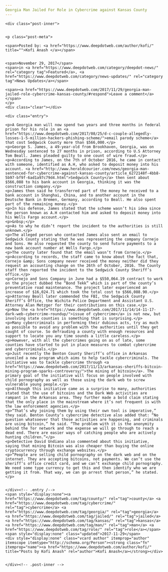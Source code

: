 ```yaml
---
Georgia Man Jailed For Role in Cybercrime against Kansas County
---
```

<article class="post-listing post-23725 post type-post status-publish format-standard has-post-thumbnail hentry category-deepdot-news category-news-updates tag-county tag-cybercrime tag-georgia tag-jailed tag-kansas tag-man tag-role">
    
    <div class="post-inner">
    
    
    <p class="post-meta">
    
    <span>Posted by: <a href="https://www.deepdotweb.com/author/kofi/" title="">Kofi Anash </a></span>
    
    
    <span>November 29, 2017</span>
    <span>in <a href="https://www.deepdotweb.com/category/deepdot-news/" rel="category tag">Featured</a>, <a href="https://www.deepdotweb.com/category/news-updates/" rel="category tag">News Updates</a></span>
    
    <span><a href="https://www.deepdotweb.com/2017/11/29/georgia-man-jailed-role-cybercrime-kansas-county/#respond">Leave a comment</a></span>
    </p>
    <div class="clear"></div>
    
    <div class="entry">
    
    <p>A Georgia man will now spend two years and three months in federal prison for his role in an <a href="https://www.deepdotweb.com/2017/08/25/d-c-couple-allegedly-losses-1-5-million-hackers-phishing-scheme/">email parody scheme</a> that cost Sedgwick County more than $566,000.</p>
    <p>George S. James, a 49-year-old from Brookhaven, Georgia, was on Wednesday sentenced to 27 months in prison, according to U.S Attorney Tom Beall. James pleaded guilty to one count of wire fraud.</p>
    <p>According to James, on the 7th of October 2016, he came in contact with someone, identified as A.H, who asked to deposit money into his account. <a href="http://www.heraldcourier.com/news/georgia-man-sentenced-for-cybercrime-against-kansas-county/article_6272148f-4bb8-5b97-bf9f-6ad1a97c79d4.html">Sedgwick County</a> then sent about $566,088 to his bank account in Georgia, thinking it was the construction company.</p>
    <p>James then said he transferred part of the money he received to a bank account in Shanghai, China, and to another account in the Deutsche Bank in Bremen, Germany, according to Beall. He also spent part of the remaining money.</p>
    <p>In his defense, James stated that the scheme wasn’t his idea since the person known as A.H contacted him and asked to deposit money into his Wells Fargo account.</p>
    <p>&nbsp;</p>
    <p>As to why he didn’t report the incident to the authorities is still unknown.</p>
    <p>The alleged person who contacted James also sent an email to Sedgwick County stating that he was representing the company Cornejo and Sons. He also requested the county to send future payments to a new bank account number at Wells Fargo.</p>
    <p>The county later found that the email wasn’t from Cornejo.</p>
    <p>According to records, the staff came to know about the fact that, Cornejo &amp; Sons company never received the money neither did they request an accounting change on the 26th of October, 2016. The County staff then reported the incident to the Sedgwick County Sheriff’s office.</p>
    <p>Cornejo and Sons Company in June had a $550,064.19 contract to work on the project dubbed the “Bond Tekk” which is part of the county’s preventative road maintenance. The project later experienced an increase of $16,024.71 which took the total cost to $566,088.90.</p>
    <p>Attorney Beall later commended the FBI, the Sedgwick County Sheriff’s Office, the Wichita Police Department and Assistant U.S. Attorney Alan Metzger for their contributions on this case.</p>
    <p>Now the <a href="https://www.deepdotweb.com/2017/11/14/14-11-17-dark-web-cybercrime-roundup/">issue of cybercrime</a> is not new, but involving state counties is something that is surprising.</p>
    <p>Many cybercriminals in performing their dubious acts, try as much as possible to avoid any problem with the authorities until they get caught of course. So defrauding a county with enough resources and support to locate you any time sounds a little careless.</p>
    <p>However, with all the cybercrimes going on as of late, some counties have started to put in place measures to combat cybercrime and cybercriminals.</p>
    <p>Just recently the Benton County Sheriff’s office in Arkansas unveiled a new program which aims to help tackle cybercriminals. The initiative was to tackle cybercrime through <a href="https://www.deepdotweb.com/2017/11/13/arkansas-sheriffs-bitcoin-mining-program-sparks-controversy/">the mining of bitcoin</a>. The primary goal of the initiative will focus on people involved with child pornography as well as those using the dark web to screw vulnerable young people.</p>
    <p>Although this initiative came as a surprise to many, authorities stated that the use of bitcoins and the Dark Web activities are rampant in the Arkansas area. They further made a bold claim stating that the only place in the mainstream where it’s not frequent is with the law enforcement agencies.</p>
    <p>“That’s why joining them by using their own tool is imperative,” they said. Benton County’s cybercrime detective also added that: “No question whatsoever that those activities are happening, and criminals are using bitcoin,” he said. “The problem with it is the anonymity behind the Tor network and the expense we will go through to reach a dead end. There are easier ways of catching people who are actively hunting children.”</p>
    <p>Detective David Undiano also commented about this initiative, saying that mining Bitcoin was also cheaper than buying the online cryptocurrency through exchange websites.</p>
    <p>“People are selling child pornography on the dark web and on the internet. They are accepting bitcoins, not payments. We can’t use the sheriff’s office credit card, and we can’t exchange child pornography. We need some type currency to get this and then identify who we are getting it from. That way, we can go arrest that person,” he stated.</p>
    
    
    </div><!-- .entry /-->
    <span style="display:none"><a href="https://www.deepdotweb.com/tag/county/" rel="tag">county</a> <a href="https://www.deepdotweb.com/tag/cybercrime/" rel="tag">cybercrime</a> <a href="https://www.deepdotweb.com/tag/georgia/" rel="tag">georgia</a> <a href="https://www.deepdotweb.com/tag/jailed/" rel="tag">jailed</a> <a href="https://www.deepdotweb.com/tag/kansas/" rel="tag">kansas</a> <a href="https://www.deepdotweb.com/tag/man/" rel="tag">man</a> <a href="https://www.deepdotweb.com/tag/role/" rel="tag">role</a></span>				<span style="display:none" class="updated">2017-11-29</span>
    <div style="display:none" class="vcard author" itemprop="author" itemscope itemtype="http://schema.org/Person"><strong class="fn" itemprop="name"><a href="https://www.deepdotweb.com/author/kofi/" title="Posts by Kofi Anash" rel="author">Kofi Anash</a></strong></div>
    
    
    </div><!-- .post-inner -->
</article><!-- .post-listing -->

